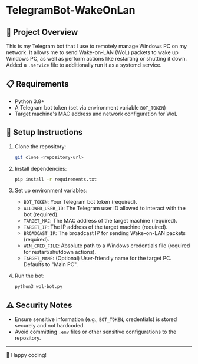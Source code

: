 # TelegramBot-WakeOnLan

## 🚀 Project Overview
This is my Telegram bot that I use to remotely manage Windows PC on my network. It allows me to send Wake-on-LAN (WoL) packets to wake up Windows PC, as well as perform actions like restarting or shutting it down. Added a `.service` file to additionally run it as a systemd service.

## 📋 Requirements
- Python 3.8+
- A Telegram bot token (set via environment variable `BOT_TOKEN`)
- Target machine's MAC address and network configuration for WoL

## 🔧 Setup Instructions
1. Clone the repository:
    ```bash
    git clone <repository-url>
    ```
2. Install dependencies:
    ```bash
    pip install -r requirements.txt
    ```
3. Set up environment variables:
    - `BOT_TOKEN`: Your Telegram bot token (required).
    - `ALLOWED_USER_ID`: The Telegram user ID allowed to interact with the bot (required).
    - `TARGET_MAC`: The MAC address of the target machine (required).
    - `TARGET_IP`: The IP address of the target machine (required).
    - `BROADCAST_IP`: The broadcast IP for sending Wake-on-LAN packets (required).
    - `WIN_CRED_FILE`: Absolute path to a Windows credentials file (required for restart/shutdown actions).
    - `TARGET_NAME`: (Optional) User-friendly name for the target PC. Defaults to "Main PC".

4. Run the bot:
    ```bash
    python3 wol-bot.py
    ```

## ⚠️ Security Notes
- Ensure sensitive information (e.g., `BOT_TOKEN`, credentials) is stored securely and not hardcoded.
- Avoid committing `.env` files or other sensitive configurations to the repository.

---

🌟 Happy coding!

